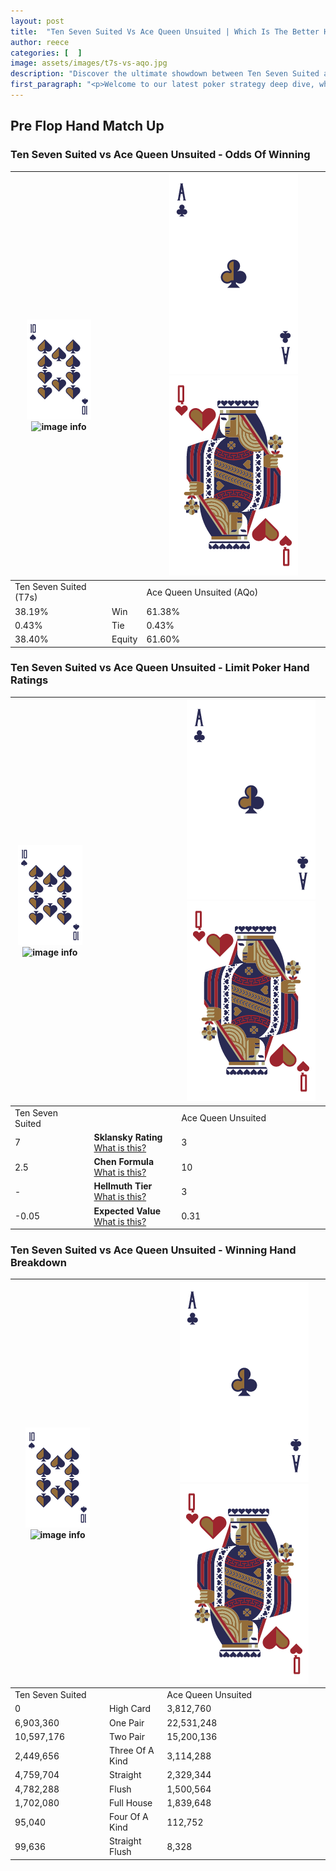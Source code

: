 ```yaml
---
layout: post
title:  "Ten Seven Suited Vs Ace Queen Unsuited | Which Is The Better Hand In Poker? A Complete Guide"
author: reece
categories: [  ]
image: assets/images/t7s-vs-aqo.jpg
description: "Discover the ultimate showdown between Ten Seven Suited and Ace Queen Unsuited in poker! Uncover the odds, strategies, and scenarios where one hand triumphs over the other. Get ready to up your poker game with this thrilling analysis."
first_paragraph: "<p>Welcome to our latest poker strategy deep dive, where we're pitting two distinct hands against each other in a high-stakes showdown: Ten Seven Suited vs Ace Queen Unsuited.</p><p>In the dynamic world of poker, every decision counts, and knowing which hand holds the upper hand is key to your success at the table.</p><p>In this article, we'll dissect these two hands, explore the scenarios where one dominates the other, and equip you with the knowledge to make strategic choices that can tip the odds in your favor.</p><p>Get ready to unravel the intriguing dynamics of these poker hands and elevate your game to new heights.</p>"
---
```




[comment]: # (sp0)

## Pre Flop Hand Match Up

<div class="table hand-ratings" markdown="1"> 



### Ten Seven Suited vs Ace Queen Unsuited - Odds Of Winning


    
| ![image info](assets/images/hand1/T.png) ![image info](assets/images/hand1/7s.png) |  | ![image info](assets/images/hand2/A.png) ![image info](assets/images/hand2/Qo.png) |
| -------- | -------- | -------- |
| Ten Seven Suited (T7s) |  | Ace Queen Unsuited (AQo) |
| 38.19% | Win | 61.38% |
| 0.43% | Tie | 0.43% |
| 38.40% | Equity | 61.60% |




[comment]: # (sp1)



### Ten Seven Suited vs Ace Queen Unsuited - Limit Poker Hand Ratings


    
| ![image info](assets/images/hand1/T.png) ![image info](assets/images/hand1/7s.png) |  | ![image info](assets/images/hand2/A.png) ![image info](assets/images/hand2/Qo.png) |
| -------- | -------- | -------- |
| Ten Seven Suited |  | Ace Queen Unsuited |
| 7 | **Sklansky Rating** [What is this?](/sklansky-rating-explained) | 3 |
| 2.5 | **Chen Formula** [What is this?](/chen-formula-explained) | 10 |
| - | **Hellmuth Tier** [What is this?](/Hellmuth-tier-explained) | 3 |
| -0.05 | **Expected Value** [What is this?](/expected-value-explained) | 0.31 |




[comment]: # (sp2)



### Ten Seven Suited vs Ace Queen Unsuited - Winning Hand Breakdown


    
| ![image info](assets/images/hand1/T.png) ![image info](assets/images/hand1/7s.png) |  | ![image info](assets/images/hand2/A.png) ![image info](assets/images/hand2/Qo.png) |
| -------- | -------- | -------- |
| Ten Seven Suited |  | Ace Queen Unsuited |
| 0 | High Card | 3,812,760 |
| 6,903,360 | One Pair | 22,531,248 |
| 10,597,176 | Two Pair | 15,200,136 |
| 2,449,656 | Three Of A Kind | 3,114,288 |
| 4,759,704 | Straight | 2,329,344 |
| 4,782,288 | Flush | 1,500,564 |
| 1,702,080 | Full House | 1,839,648 |
| 95,040 | Four Of A Kind | 112,752 |
| 99,636 | Straight Flush | 8,328 |




[comment]: # (sp3)



</div>

[comment]: # (sp4)



[comment]: # (sp5)

